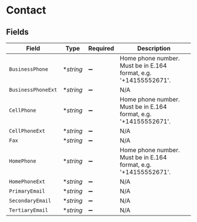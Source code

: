 # Contact


## Fields

| Field                                                            | Type                                                             | Required                                                         | Description                                                      |
| ---------------------------------------------------------------- | ---------------------------------------------------------------- | ---------------------------------------------------------------- | ---------------------------------------------------------------- |
| `BusinessPhone`                                                  | **string*                                                        | :heavy_minus_sign:                                               | Home phone number. Must be in E.164 format, e.g. '+14155552671'. |
| `BusinessPhoneExt`                                               | **string*                                                        | :heavy_minus_sign:                                               | N/A                                                              |
| `CellPhone`                                                      | **string*                                                        | :heavy_minus_sign:                                               | Home phone number. Must be in E.164 format, e.g. '+14155552671'. |
| `CellPhoneExt`                                                   | **string*                                                        | :heavy_minus_sign:                                               | N/A                                                              |
| `Fax`                                                            | **string*                                                        | :heavy_minus_sign:                                               | N/A                                                              |
| `HomePhone`                                                      | **string*                                                        | :heavy_minus_sign:                                               | Home phone number. Must be in E.164 format, e.g. '+14155552671'. |
| `HomePhoneExt`                                                   | **string*                                                        | :heavy_minus_sign:                                               | N/A                                                              |
| `PrimaryEmail`                                                   | **string*                                                        | :heavy_minus_sign:                                               | N/A                                                              |
| `SecondaryEmail`                                                 | **string*                                                        | :heavy_minus_sign:                                               | N/A                                                              |
| `TertiaryEmail`                                                  | **string*                                                        | :heavy_minus_sign:                                               | N/A                                                              |